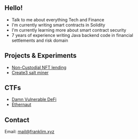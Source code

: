 ## Hello!
- Talk to me about everything Tech and Finance
- I'm currently writing smart contracts in Solidity
- I'm currently learning more about smart contract security
- 7 years of experience writing Java backend code in financial settlements and risk domain

## Projects & Experiments
- [Non-Custodial NFT lending](https://github.com/flaskr/nft-lend-v2)
- [Create3 salt miner](https://github.com/flaskr/addrminer)

## CTFs
- [Damn Vulnerable DeFi](https://github.com/flaskr/damn-vulnerable-defi-foundry)
- [Ethernaut](https://github.com/flaskr/ctf-learnings/blob/main/ethernaut.md)

## Contact
Email: mail@franklim.xyz
